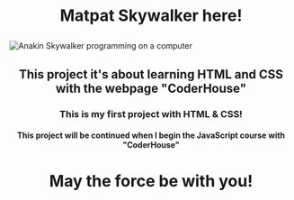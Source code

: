 # <p align="center">Matpat Skywalker here!</p>

![Anakin Skywalker programming on a computer](https://tse3.mm.bing.net/th?id=OIG4.PNnCL8ZfpbmwZOh4dgqY&pid=ImgGn)

## <p align="center">This project it's about learning HTML and CSS with the webpage "CoderHouse"</p>

### <p align="center">This is my first project with HTML & CSS!</p>

#### <p align="center">This project will be continued when I begin the JavaScript course with "CoderHouse"</p>

# <p align="center">May the force be with you!</p>